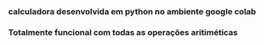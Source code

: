 ### calculadora desenvolvida em python no ambiente google colab
### Totalmente funcional com todas as operações aritiméticas 
